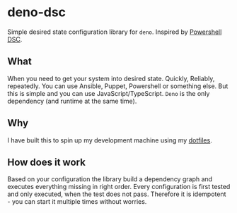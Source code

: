 # deno-dsc

Simple desired state configuration library for `deno`. Inspired by [Powershell DSC](https://docs.microsoft.com/en-us/powershell/scripting/dsc/overview/overview).

## What

When you need to get your system into desired state. Quickly, Reliably, repeatedly. You can use Ansible, Puppet, Powershell or something else. But this is simple and you can use JavaScript/TypeScript. `Deno` is the only dependency (and runtime at the same time).

## Why

I have built this to spin up my development machine using my [dotfiles](https://github.com/lttr/dotfiles).

## How does it work

Based on your configuration the library build a dependency graph and executes everything missing in right order. Every configuration is first tested and only executed, when the test does not pass. Therefore it is idempotent - you can start it multiple times without worries.